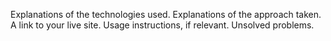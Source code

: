 Explanations of the technologies used.
Explanations of the approach taken.
A link to your live site.
Usage instructions, if relevant.
Unsolved problems.